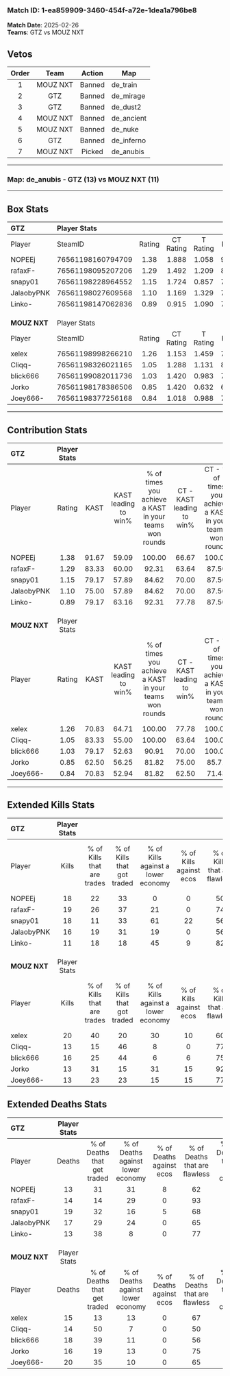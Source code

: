 ### Match ID: 1-ea859909-3460-454f-a72e-1dea1a796be8  
**Match Date**: 2025-02-26  
**Teams**: GTZ vs MOUZ NXT  

## Vetos  

| Order | Team | Action | Map |
| :---: | :--: | :----: | --- |
| 1 | MOUZ NXT | Banned | de_train |
| 2 | GTZ | Banned | de_mirage |
| 3 | GTZ | Banned | de_dust2 |
| 4 | MOUZ NXT | Banned | de_ancient |
| 5 | MOUZ NXT | Banned | de_nuke |
| 6 | GTZ | Banned | de_inferno |
| 7 | MOUZ NXT | Picked | de_anubis |

---  

### **Map**: de_anubis - GTZ (13) vs MOUZ NXT (11)  
---  

## Box Stats  

| **GTZ**      | Player Stats      |        |           |          |       |      |       |         |        |      |     |
| :- | :- | :-: | :-: | :-: | :-: | :-: | :-: | :-: | :-: | :-: | :-: |
| Player       | SteamID           | Rating | CT Rating | T Rating | KAST  | ADR  | Kills | Assists | Deaths | K/D  | HS% |
| NOPEEj       | 76561198160794709 |  1.38  |   1.888   |  1.058   | 91.67 | 83.4 |  18   |    6    |   13   | 1.38 | 61  |
| rafaxF-      | 76561198095207206 |  1.29  |   1.492   |  1.209   | 83.33 | 77.3 |  19   |    1    |   14   | 1.36 | 47  |
| snapy01      | 76561198228964552 |  1.15  |   1.724   |  0.857   | 79.17 | 80.9 |  18   |    7    |   19   | 0.95 | 61  |
| JalaobyPNK   | 76561198027609568 |  1.10  |   1.169   |  1.329   | 75.00 | 86.0 |  16   |    5    |   17   | 0.94 | 50  |
| Linko-       | 76561198147062836 |  0.89  |   0.915   |  1.090   | 79.17 | 43.5 |  11   |    1    |   13   | 0.85 | 63  |
|              |                   |        |           |          |       |      |       |         |        |      |     |
|              |                   |        |           |          |       |      |       |         |        |      |     |
|              |                   |        |           |          |       |      |       |         |        |      |     |
| **MOUZ NXT** | Player Stats      |        |           |          |       |      |       |         |        |      |     |
| Player       | SteamID           | Rating | CT Rating | T Rating | KAST  | ADR  | Kills | Assists | Deaths | K/D  | HS% |
| xelex        | 76561198998266210 |  1.26  |   1.153   |  1.459   | 70.83 | 85.9 |  20   |    5    |   15   | 1.33 | 65  |
| Cliqq-       | 76561198326021165 |  1.05  |   1.288   |  1.131   | 83.33 | 62.3 |  13   |    6    |   14   | 0.93 | 53  |
| blick666     | 76561199082011736 |  1.03  |   1.420   |  0.983   | 79.17 | 61.2 |  16   |    5    |   18   | 0.89 | 56  |
| Jorko        | 76561198178386506 |  0.85  |   1.420   |  0.632   | 62.50 | 64.0 |  13   |    4    |   16   | 0.81 | 30  |
| Joey666-     | 76561198377256168 |  0.84  |   1.018   |  0.988   | 70.83 | 66.2 |  13   |    7    |   20   | 0.65 | 69  |
---  

## Contribution Stats  

| **GTZ**      | Player Stats |       |                      |                                                        |                           |                                                             |                          |                                                            |
| :- | :-: | :-: | :-: | :-: | :-: | :-: | :-: | :-: |
| Player       |    Rating    | KAST  | KAST leading to win% | % of times you achieve a KAST in your teams won rounds | CT - KAST leading to win% | CT - % of times you achieve a KAST in your teams won rounds | T - KAST leading to win% | T - % of times you achieve a KAST in your teams won rounds |
| NOPEEj       |     1.38     | 91.67 |        59.09         |                         100.00                         |           66.67           |                           100.00                            |          50.00           |                           100.00                           |
| rafaxF-      |     1.29     | 83.33 |        60.00         |                         92.31                          |           63.64           |                            87.50                            |          55.56           |                           100.00                           |
| snapy01      |     1.15     | 79.17 |        57.89         |                         84.62                          |           70.00           |                            87.50                            |          44.44           |                           80.00                            |
| JalaobyPNK   |     1.10     | 75.00 |        57.89         |                         84.62                          |           70.00           |                            87.50                            |          44.44           |                           80.00                            |
| Linko-       |     0.89     | 79.17 |        63.16         |                         92.31                          |           77.78           |                            87.50                            |          50.00           |                           100.00                           |
|              |              |       |                      |                                                        |                           |                                                             |                          |                                                            |
|              |              |       |                      |                                                        |                           |                                                             |                          |                                                            |
|              |              |       |                      |                                                        |                           |                                                             |                          |                                                            |
| **MOUZ NXT** | Player Stats |       |                      |                                                        |                           |                                                             |                          |                                                            |
| Player       |    Rating    | KAST  | KAST leading to win% | % of times you achieve a KAST in your teams won rounds | CT - KAST leading to win% | CT - % of times you achieve a KAST in your teams won rounds | T - KAST leading to win% | T - % of times you achieve a KAST in your teams won rounds |
| xelex        |     1.26     | 70.83 |        64.71         |                         100.00                         |           77.78           |                           100.00                            |          50.00           |                           100.00                           |
| Cliqq-       |     1.05     | 83.33 |        55.00         |                         100.00                         |           63.64           |                           100.00                            |          44.44           |                           100.00                           |
| blick666     |     1.03     | 79.17 |        52.63         |                         90.91                          |           70.00           |                           100.00                            |          33.33           |                           75.00                            |
| Jorko        |     0.85     | 62.50 |        56.25         |                         81.82                          |           75.00           |                            85.71                            |          37.50           |                           75.00                            |
| Joey666-     |     0.84     | 70.83 |        52.94         |                         81.82                          |           62.50           |                            71.43                            |          44.44           |                           100.00                           |
---  

## Extended Kills Stats  

| **GTZ**      | Player Stats |                            |                            |                                    |                         |                              |                                 |                                       |                    |           |
| :- | :-: | :-: | :-: | :-: | :-: | :-: | :-: | :-: | :-: | :-: |
| Player       |    Kills     | % of Kills that are trades | % of Kills that got traded | % of Kills against a lower economy | % of Kills against ecos | % of Kills that are flawless | % of Kills that are close duels | % of Kills that are assisted by flash | Pistol Round Kills | AWP Kills |
| NOPEEj       |      18      |             22             |             33             |                 0                  |            0            |              50              |                6                |                   0                   |         0          |     2     |
| rafaxF-      |      19      |             26             |             37             |                 21                 |            0            |              74              |                0                |                  11                   |         11         |     3     |
| snapy01      |      18      |             11             |             33             |                 61                 |           22            |              56              |                6                |                   6                   |         0          |     1     |
| JalaobyPNK   |      16      |             19             |             31             |                 19                 |            0            |              56              |                0                |                   6                   |         0          |     0     |
| Linko-       |      11      |             18             |             18             |                 45                 |            9            |              82              |               18                |                   9                   |         0          |     0     |
|              |              |                            |                            |                                    |                         |                              |                                 |                                       |                    |           |
|              |              |                            |                            |                                    |                         |                              |                                 |                                       |                    |           |
|              |              |                            |                            |                                    |                         |                              |                                 |                                       |                    |           |
| **MOUZ NXT** | Player Stats |                            |                            |                                    |                         |                              |                                 |                                       |                    |           |
| Player       |    Kills     | % of Kills that are trades | % of Kills that got traded | % of Kills against a lower economy | % of Kills against ecos | % of Kills that are flawless | % of Kills that are close duels | % of Kills that are assisted by flash | Pistol Round Kills | AWP Kills |
| xelex        |      20      |             40             |             20             |                 30                 |           10            |              60              |                5                |                   0                   |         0          |     3     |
| Cliqq-       |      13      |             15             |             46             |                 8                  |            0            |              77              |                0                |                  15                   |         0          |     0     |
| blick666     |      16      |             25             |             44             |                 6                  |            6            |              75              |                0                |                   0                   |         0          |     5     |
| Jorko        |      13      |             31             |             15             |                 31                 |           15            |              92              |                0                |                   0                   |         5          |     0     |
| Joey666-     |      13      |             23             |             23             |                 15                 |           15            |              77              |                0                |                   0                   |         0          |     2     |
## Extended Deaths Stats  

| **GTZ**      | Player Stats |                             |                                   |                          |                               |                            |                           |               |
| :- | :-: | :-: | :-: | :-: | :-: | :-: | :-: | :-: |
| Player       |    Deaths    | % of Deaths that get traded | % of Deaths against lower economy | % of Deaths against ecos | % of Deaths that are flawless | % of Deaths that are close | % of Deaths while blinded | Deaths to AWP |
| NOPEEj       |      13      |             31              |                31                 |            8             |              62               |             0              |             8             |       1       |
| rafaxF-      |      14      |             14              |                29                 |            0             |              93               |             0              |             7             |       3       |
| snapy01      |      19      |             32              |                16                 |            5             |              68               |             0              |             0             |       0       |
| JalaobyPNK   |      17      |             29              |                24                 |            0             |              65               |             6              |             0             |       1       |
| Linko-       |      13      |             38              |                 8                 |            0             |              77               |             0              |             0             |       0       |
|              |              |                             |                                   |                          |                               |                            |                           |               |
|              |              |                             |                                   |                          |                               |                            |                           |               |
|              |              |                             |                                   |                          |                               |                            |                           |               |
| **MOUZ NXT** | Player Stats |                             |                                   |                          |                               |                            |                           |               |
| Player       |    Deaths    | % of Deaths that get traded | % of Deaths against lower economy | % of Deaths against ecos | % of Deaths that are flawless | % of Deaths that are close | % of Deaths while blinded | Deaths to AWP |
| xelex        |      15      |             13              |                13                 |            0             |              67               |             7              |             7             |       2       |
| Cliqq-       |      14      |             50              |                 7                 |            0             |              50               |             7              |             7             |       2       |
| blick666     |      18      |             39              |                11                 |            0             |              56               |             6              |             6             |       3       |
| Jorko        |      16      |             19              |                13                 |            0             |              75               |             6              |             6             |       1       |
| Joey666-     |      20      |             35              |                10                 |            0             |              65               |             0              |             5             |       3       |
